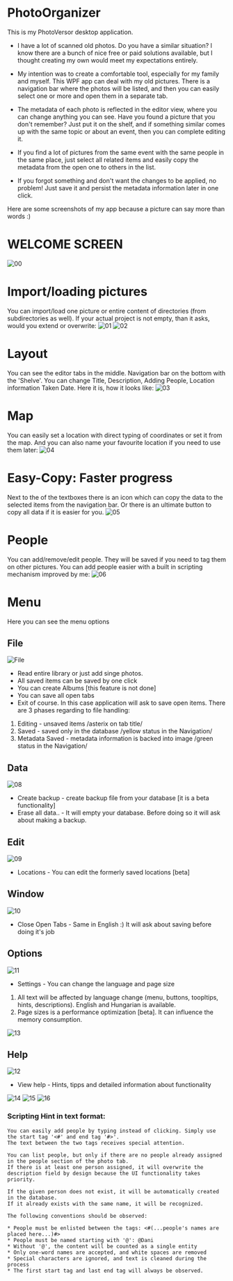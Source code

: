 # PhotoOrganizer
This is my PhotoVersor desktop application.
* I have a lot of scanned old photos.
Do you have a similar situation? I know there are a bunch of nice free or paid solutions available, but I thought creating my own would meet my expectations entirely.

* My intention was to create a comfortable tool, especially for my family and myself. This WPF app can deal with my old pictures. There is a navigation bar where the photos will be listed, and then you can easily select one or more and open them in a separate tab.

* The metadata of each photo is reflected in the editor view, where you can change anything you can see. Have you found a picture that you don't remember? Just put it on the shelf, and if something similar comes up with the same topic or about an event, then you can complete editing it.

* If you find a lot of pictures from the same event with the same people in the same place, just select all related items and easily copy the metadata from the open one to others in the list.

* If you forgot something and don't want the changes to be applied, no problem! Just save it and persist the metadata information later in one click.

Here are some screenshots of my app because a picture can say more than words :)

# WELCOME SCREEN
![00](https://user-images.githubusercontent.com/22032902/223402457-50c1d203-ecc1-4c84-983b-0aba13c13f61.JPG)

# Import/loading pictures
You can import/load one picture or entire content of directories (from subdirectories as well). If your actual project is not empty, than it asks, would you extend or overwrite: 
![01](https://user-images.githubusercontent.com/22032902/223403516-720bec4d-ff6d-490a-a968-82977723faaf.JPG)
![02](https://user-images.githubusercontent.com/22032902/223403519-66303584-6e19-45d7-816a-289d7ff5f57d.JPG)

# Layout
You can see the editor tabs in the middle. Navigation bar on the bottom with the 'Shelve'.
You can change Title, Description, Adding People, Location information Taken Date. Here it is, how it looks like:
![03](https://user-images.githubusercontent.com/22032902/223403522-a6753298-3a51-4759-ae36-0740ce12b663.JPG)

# Map
You can easily set a location with direct typing of coordinates or set it from the map. And you can also name your favourite location if you need to use them later:
![04](https://user-images.githubusercontent.com/22032902/223403526-b92c29d5-d3a7-40bd-8b74-c56af7177b46.JPG)

# Easy-Copy: Faster progress
Next to the of the textboxes there is an icon which can copy the data to the selected items from the navigation bar.
Or there is an ultimate button to copy all data if it is easier for you.
![05](https://user-images.githubusercontent.com/22032902/223403529-4ffb5e9c-d6e0-4dbc-993b-fe68175ec547.JPG)

# People
You can add/remove/edit people. They will be saved if you need to tag them on other pictures. You can add people easier with a built in scripting mechanism improved by me:
![06](https://user-images.githubusercontent.com/22032902/223403535-2dbbef11-fd2e-497e-84e2-4cc0240ce535.JPG)

# Menu
Here you can see the menu options

## File

![File](https://user-images.githubusercontent.com/22032902/223403538-dc9f485f-dcfb-4866-af47-73eb7637e738.JPG)

* Read entire library or just add singe photos.
* All saved items can be saved by one click
* You can create Albums [this feature is not done]
* You can save all open tabs
* Exit of course. In this case application will ask to save open items.
There are 3 phases regarding to file handling:
1. Editing - unsaved items /asterix on tab title/
2. Saved - saved only in the database /yellow status in the Navigation/
3. Metadata Saved - metadata information is backed into image /green status in the Navigation/

## Data

![08](https://user-images.githubusercontent.com/22032902/223403540-3cef3f13-e0c3-4b74-865d-3eadca327078.JPG)

* Create backup - create backup file from your database [it is a beta functionality]
* Erase all data.. - It will empty your database. Before doing so it will ask about making a backup.

## Edit

![09](https://user-images.githubusercontent.com/22032902/223403541-1dc1f17b-b15d-4b6d-b1c6-9cc7f770e93d.JPG)

* Locations - You can edit the formerly saved locations [beta]

## Window

![10](https://user-images.githubusercontent.com/22032902/223403543-25dc4589-b2a8-420f-a1a0-308645cca902.JPG)

* Close Open Tabs - Same in English :) It will ask about saving before doing it's job

## Options

![11](https://user-images.githubusercontent.com/22032902/223403544-835c9205-80fb-4c27-ba5e-9a0ea1deece7.JPG)

* Settings - You can change the language and page size
1. All text will be affected by language change (menu, buttons, toopltips, hints, descriptions). English and Hungarian is available.
2. Page sizes is a performance optimization [beta]. It can influence the memory consumption.

![13](https://user-images.githubusercontent.com/22032902/223403549-ee6f97b9-1ff5-4a80-8391-adbc9a8215db.JPG)

## Help

![12](https://user-images.githubusercontent.com/22032902/223403547-c0199e67-8473-4571-919e-9fa9fadc855b.JPG)

* View help - Hints, tipps and detailed information about functionality

![14](https://user-images.githubusercontent.com/22032902/223403552-571611a9-bc3d-4dd6-9e2a-fea1efaea8fb.JPG)
![15](https://user-images.githubusercontent.com/22032902/223403555-e0d6612f-207e-4860-ae7c-a14f36c27e9d.JPG)
![16](https://user-images.githubusercontent.com/22032902/223403558-352c6cad-50a8-44c5-9d43-98c117e642c2.JPG)

### Scripting Hint in text format:
```
You can easily add people by typing instead of clicking. Simply use the start tag '<#' and end tag '#>'.
The text between the two tags receives special attention.

You can list people, but only if there are no people already assigned in the people section of the photo tab.
If there is at least one person assigned, it will overwrite the description field by design because the UI functionality takes priority.

If the given person does not exist, it will be automatically created in the database.
If it already exists with the same name, it will be recognized.

The following conventions should be observed:

* People must be enlisted between the tags: <#(...people's names are placed here...)#>
* People must be named starting with '@': @Dani
* Without '@', the content will be counted as a single entity
* Only one-word names are accepted, and white spaces are removed
* Special characters are ignored, and text is cleaned during the process
* The first start tag and last end tag will always be observed.
```
